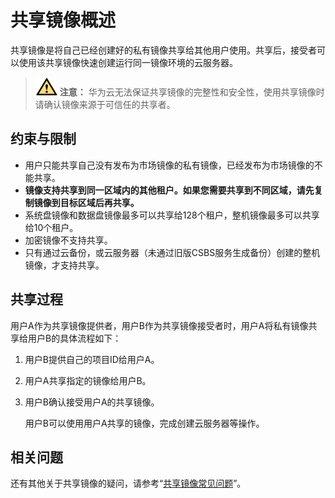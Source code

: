 # 共享镜像概述<a name="ims_01_0305"></a>

共享镜像是将自己已经创建好的私有镜像共享给其他用户使用。共享后，接受者可以使用该共享镜像快速创建运行同一镜像环境的云服务器。

>![](public_sys-resources/icon-caution.gif) **注意：** 
>华为云无法保证共享镜像的完整性和安全性，使用共享镜像时请确认镜像来源于可信任的共享者。

## 约束与限制<a name="section4023295419426"></a>

-   用户只能共享自己没有发布为市场镜像的私有镜像，已经发布为市场镜像的不能共享。
-   **镜像支持共享到同一区域内的其他租户。如果您需要共享到不同区域，请先复制镜像到目标区域后再共享。**
-   系统盘镜像和数据盘镜像最多可以共享给128个租户，整机镜像最多可以共享给10个租户。
-   加密镜像不支持共享。
-   只有通过云备份，或云服务器（未通过旧版CSBS服务生成备份）创建的整机镜像，才支持共享。

## 共享过程<a name="section49924060194159"></a>

用户A作为共享镜像提供者，用户B作为共享镜像接受者时，用户A将私有镜像共享给用户B的具体流程如下：

1.  用户B提供自己的项目ID给用户A。
2.  用户A共享指定的镜像给用户B。
3.  用户B确认接受用户A的共享镜像。

    用户B可以使用用户A共享的镜像，完成创建云服务器等操作。


## 相关问题<a name="section20211133810163"></a>

还有其他关于共享镜像的疑问，请参考“[共享镜像常见问题](https://support.huaweicloud.com/ims_faq/faq_20190802_1.html)”。

